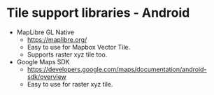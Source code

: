# Tile support libraries - Android

- MapLibre GL Native
  - https://maplibre.org/
  - Easy to use for Mapbox Vector Tile.
  - Supports raster xyz tile too.
- Google Maps SDK
  - https://developers.google.com/maps/documentation/android-sdk/overview
  - Easy to use for raster xyz tile.
